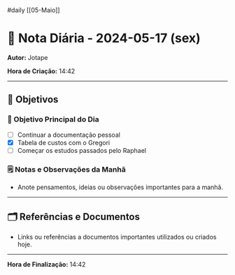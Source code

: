 #daily
[[05-Maio]]
# 📅 Nota Diária - 2024-05-17 (sex)

**Autor:** Jotape

**Hora de Criação:** 14:42

---

## 🌄 Objetivos
### 🎯 Objetivo Principal do Dia
- [ ] Continuar a documentação pessoal
- [x] Tabela de custos com o Gregori
- [ ] Começar os estudos passados pelo Raphael

### 🗒️ Notas e Observações da Manhã
- Anote pensamentos, ideias ou observações importantes para a manhã.
---
## 🗂️ Referências e Documentos
- Links ou referências a documentos importantes utilizados ou criados hoje.

---

**Hora de Finalização:** 14:42
